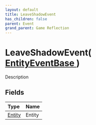 ```yaml
---
layout: default
title: LeaveShadowEvent
has_children: false
parent: Event
grand_parent: Game Reflection
---
```

# LeaveShadowEvent( [ EntityEventBase ](/docs/game-reflection/events/entity_event_base) )
Description 

## Fields

| Type | Name |
|:-------------|:--------------|
| [Entity](/docs/game-reflection/classes/entity) | Entity |

